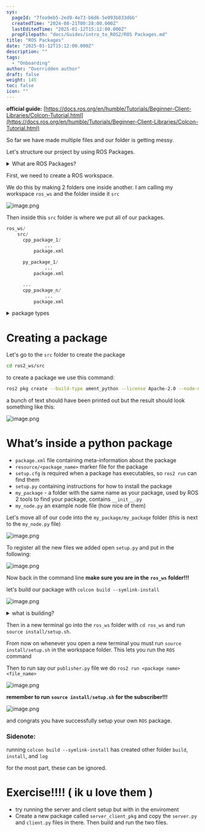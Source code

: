 ```yaml
---
sys:
  pageId: "7fea9eb5-2ed9-4e73-b6d6-5e093b833dbb"
  createdTime: "2024-08-21T00:28:00.000Z"
  lastEditedTime: "2025-01-12T15:12:00.000Z"
  propFilepath: "docs/Guides/intro_to_ROS2/ROS Packages.md"
title: "ROS Packages"
date: "2025-01-12T15:12:00.000Z"
description: ""
tags:
  - "Onboarding"
author: "Overridden author"
draft: false
weight: 145
toc: false
icon: ""
---
```


**official guide:** [https://docs.ros.org/en/humble/Tutorials/Beginner-Client-Libraries/Colcon-Tutorial.html](https://docs.ros.org/en/humble/Tutorials/Beginner-Client-Libraries/Colcon-Tutorial.html)

So far we have made multiple files and our folder is getting messy.

Let's structure our project by using ROS Packages.

<details>

<summary>What are ROS Packages?</summary>

ROS Packages are, as the name implies, packages of code that are highly sharable between ROS developers.

They consist of a folder, `package.xml` file, and source code

```python
      cpp_package_1/
		      ... imagine much code files here ..
          package.xml
```

</details>

First, we need to create a ROS workspace.

We do this by making 2 folders one inside another. I am calling my workspace `ros_ws` and the folder inside it `src`

![image.png](https://prod-files-secure.s3.us-west-2.amazonaws.com/d518164a-d88e-44d1-a4ee-3adb3bd8bce0/70706947-fd18-4537-a67b-e12946812d31/image.png?X-Amz-Algorithm=AWS4-HMAC-SHA256&X-Amz-Content-Sha256=UNSIGNED-PAYLOAD&X-Amz-Credential=ASIAZI2LB466QT2O5TAK%2F20250412%2Fus-west-2%2Fs3%2Faws4_request&X-Amz-Date=20250412T131448Z&X-Amz-Expires=3600&X-Amz-Security-Token=IQoJb3JpZ2luX2VjEF0aCXVzLXdlc3QtMiJHMEUCIFaG%2Bvk%2BVymVrsfR%2Be8TqcmTxT3jGDYSEQE431Ef86wRAiEAqpL%2BHOJbDCsHlk7LIl2nSpTDVxia%2By6uaTX8oGtolAcqiAQI1v%2F%2F%2F%2F%2F%2F%2F%2F%2F%2FARAAGgw2Mzc0MjMxODM4MDUiDAUdS2oULhFVHzw0UircA%2Fxh3uW9TzF1D2MwkCfAX1n7BakIf0WuXzLxDbgHBjRE2wOl9jv2GY35lrqC8OmxUpATkPVWwIIDwAgEKhfzoWcSBEicERvrHSy7VUztE7bnlRBd0Sdq4mEdyJ3Zs%2BU663jZIMXl6D8WNu5CySO5h8LMta4uZ9OFmGK%2FC6exFRmHPqmug5rhEUUbwxsHzzIcpKELlFk0vZshZdNM0RD7yPRmxs592cUP8xLSPbkMYpeRN0WAFqIFx%2Bu4OoUfb36SuP1n%2BB%2BhloKEiWyAoa5NHhYQ9U8XtJltqcD%2BbMczs4VrD7hsb4wYxLNr%2FITSa%2BSKAp1DF6UTsSKFqK4NCna%2Bw%2BvzkQD8bNSGjDs%2F7ZsZd55hGNImJ%2F%2BO7FHeQwY5g8mZWm%2FKsIbrQTHC9ny65G1xky7UO5TKhcst0PjHWp9vbjjR9gZ59oOaIWZ63G%2BVaC8eJ1e%2FcfSkJVghOR%2BbPtkexGlLvV5dn287%2BkbYPzV%2FOeFcCYEPs4CpSwYDQcHIh8ZgayfjibOUnJxpDdxRsFRooV8uZlAgCAMLW%2BZx1CKjPkuYi1BS50NTMSAYKcq7rkF5i7YNAijPoOPP15WzGKDDh7%2FhqthBUD5tXYYpZX1XJnWCRR4SE2r9zJvO9uWcMO%2FK6b8GOqUBmtv7H18QAUTGIhU%2F9SlRVpUJ3cfsp7MvINw%2BXIQVJV2vL%2FHL5ix6vDvc9le5b9yi5VQv3M7wzeZAqg4IKFP9m%2B87Rj80qPlgIMHrd46JxMNfG%2BJhe03iZXMGYhRo22OIpSlJvYvkrGa5BHtF6e2dBmyC65i6%2BNobtS%2FaROmPa1jD20jIyYGs7DSNHCY6q8P3xPxcugxA8mjaeWnKtu6Iytx%2B8Yuw&X-Amz-Signature=a1bc11171a3ecdfc45ca08e7e0928938094e871920ed5dc94a668caa958d22a5&X-Amz-SignedHeaders=host&x-id=GetObject)

Then inside this `src` folder is where we put all of our packages.

```python
ros_ws/
    src/
      cpp_package_1/
		      ...
          package.xml

      py_package_1/
		      ...
          package.xml

      ...
      cpp_package_n/
		      ...
          package.xml

```

<details>

<summary>package types</summary>

packages can be either `C++` or python.

the intern file structure is different for each but for this guide we will stick to creating python packages

</details>

# Creating a package

Let's go to the `src` folder to create the package

```bash
cd ros2_ws/src
```

to create a package we use this command:

```bash
ros2 pkg create --build-type ament_python --license Apache-2.0 --node-name my_node my_package
```

a bunch of text should have been printed out but the result should look something like this:

![image.png](https://prod-files-secure.s3.us-west-2.amazonaws.com/d518164a-d88e-44d1-a4ee-3adb3bd8bce0/e6cf1e3f-8512-4a3e-b131-079f800bf3e8/image.png?X-Amz-Algorithm=AWS4-HMAC-SHA256&X-Amz-Content-Sha256=UNSIGNED-PAYLOAD&X-Amz-Credential=ASIAZI2LB466QT2O5TAK%2F20250412%2Fus-west-2%2Fs3%2Faws4_request&X-Amz-Date=20250412T131448Z&X-Amz-Expires=3600&X-Amz-Security-Token=IQoJb3JpZ2luX2VjEF0aCXVzLXdlc3QtMiJHMEUCIFaG%2Bvk%2BVymVrsfR%2Be8TqcmTxT3jGDYSEQE431Ef86wRAiEAqpL%2BHOJbDCsHlk7LIl2nSpTDVxia%2By6uaTX8oGtolAcqiAQI1v%2F%2F%2F%2F%2F%2F%2F%2F%2F%2FARAAGgw2Mzc0MjMxODM4MDUiDAUdS2oULhFVHzw0UircA%2Fxh3uW9TzF1D2MwkCfAX1n7BakIf0WuXzLxDbgHBjRE2wOl9jv2GY35lrqC8OmxUpATkPVWwIIDwAgEKhfzoWcSBEicERvrHSy7VUztE7bnlRBd0Sdq4mEdyJ3Zs%2BU663jZIMXl6D8WNu5CySO5h8LMta4uZ9OFmGK%2FC6exFRmHPqmug5rhEUUbwxsHzzIcpKELlFk0vZshZdNM0RD7yPRmxs592cUP8xLSPbkMYpeRN0WAFqIFx%2Bu4OoUfb36SuP1n%2BB%2BhloKEiWyAoa5NHhYQ9U8XtJltqcD%2BbMczs4VrD7hsb4wYxLNr%2FITSa%2BSKAp1DF6UTsSKFqK4NCna%2Bw%2BvzkQD8bNSGjDs%2F7ZsZd55hGNImJ%2F%2BO7FHeQwY5g8mZWm%2FKsIbrQTHC9ny65G1xky7UO5TKhcst0PjHWp9vbjjR9gZ59oOaIWZ63G%2BVaC8eJ1e%2FcfSkJVghOR%2BbPtkexGlLvV5dn287%2BkbYPzV%2FOeFcCYEPs4CpSwYDQcHIh8ZgayfjibOUnJxpDdxRsFRooV8uZlAgCAMLW%2BZx1CKjPkuYi1BS50NTMSAYKcq7rkF5i7YNAijPoOPP15WzGKDDh7%2FhqthBUD5tXYYpZX1XJnWCRR4SE2r9zJvO9uWcMO%2FK6b8GOqUBmtv7H18QAUTGIhU%2F9SlRVpUJ3cfsp7MvINw%2BXIQVJV2vL%2FHL5ix6vDvc9le5b9yi5VQv3M7wzeZAqg4IKFP9m%2B87Rj80qPlgIMHrd46JxMNfG%2BJhe03iZXMGYhRo22OIpSlJvYvkrGa5BHtF6e2dBmyC65i6%2BNobtS%2FaROmPa1jD20jIyYGs7DSNHCY6q8P3xPxcugxA8mjaeWnKtu6Iytx%2B8Yuw&X-Amz-Signature=fd3b60a17de9ba0fccfc4a1cbf1efe73b6e7359269b0ee6c6c94f2e61a51ec05&X-Amz-SignedHeaders=host&x-id=GetObject)

# What’s inside a python package

- `package.xml` file containing meta-information about the package
- `resource/<package_name>` marker file for the package
- `setup.cfg` is required when a package has executables, so `ros2 run` can find them
- `setup.py` containing instructions for how to install the package
- `my_package` - a folder with the same name as your package, used by ROS 2 tools to find your package, contains `__init__.py`
- `my_node.py` an example node file (how nice of them)

Let's move all of our code into the `my_package/my_package` folder (this is next to the `my_node.py` file)

![image.png](https://prod-files-secure.s3.us-west-2.amazonaws.com/d518164a-d88e-44d1-a4ee-3adb3bd8bce0/9ce58f11-0da9-4d3e-b86d-506a9685d378/image.png?X-Amz-Algorithm=AWS4-HMAC-SHA256&X-Amz-Content-Sha256=UNSIGNED-PAYLOAD&X-Amz-Credential=ASIAZI2LB466QT2O5TAK%2F20250412%2Fus-west-2%2Fs3%2Faws4_request&X-Amz-Date=20250412T131448Z&X-Amz-Expires=3600&X-Amz-Security-Token=IQoJb3JpZ2luX2VjEF0aCXVzLXdlc3QtMiJHMEUCIFaG%2Bvk%2BVymVrsfR%2Be8TqcmTxT3jGDYSEQE431Ef86wRAiEAqpL%2BHOJbDCsHlk7LIl2nSpTDVxia%2By6uaTX8oGtolAcqiAQI1v%2F%2F%2F%2F%2F%2F%2F%2F%2F%2FARAAGgw2Mzc0MjMxODM4MDUiDAUdS2oULhFVHzw0UircA%2Fxh3uW9TzF1D2MwkCfAX1n7BakIf0WuXzLxDbgHBjRE2wOl9jv2GY35lrqC8OmxUpATkPVWwIIDwAgEKhfzoWcSBEicERvrHSy7VUztE7bnlRBd0Sdq4mEdyJ3Zs%2BU663jZIMXl6D8WNu5CySO5h8LMta4uZ9OFmGK%2FC6exFRmHPqmug5rhEUUbwxsHzzIcpKELlFk0vZshZdNM0RD7yPRmxs592cUP8xLSPbkMYpeRN0WAFqIFx%2Bu4OoUfb36SuP1n%2BB%2BhloKEiWyAoa5NHhYQ9U8XtJltqcD%2BbMczs4VrD7hsb4wYxLNr%2FITSa%2BSKAp1DF6UTsSKFqK4NCna%2Bw%2BvzkQD8bNSGjDs%2F7ZsZd55hGNImJ%2F%2BO7FHeQwY5g8mZWm%2FKsIbrQTHC9ny65G1xky7UO5TKhcst0PjHWp9vbjjR9gZ59oOaIWZ63G%2BVaC8eJ1e%2FcfSkJVghOR%2BbPtkexGlLvV5dn287%2BkbYPzV%2FOeFcCYEPs4CpSwYDQcHIh8ZgayfjibOUnJxpDdxRsFRooV8uZlAgCAMLW%2BZx1CKjPkuYi1BS50NTMSAYKcq7rkF5i7YNAijPoOPP15WzGKDDh7%2FhqthBUD5tXYYpZX1XJnWCRR4SE2r9zJvO9uWcMO%2FK6b8GOqUBmtv7H18QAUTGIhU%2F9SlRVpUJ3cfsp7MvINw%2BXIQVJV2vL%2FHL5ix6vDvc9le5b9yi5VQv3M7wzeZAqg4IKFP9m%2B87Rj80qPlgIMHrd46JxMNfG%2BJhe03iZXMGYhRo22OIpSlJvYvkrGa5BHtF6e2dBmyC65i6%2BNobtS%2FaROmPa1jD20jIyYGs7DSNHCY6q8P3xPxcugxA8mjaeWnKtu6Iytx%2B8Yuw&X-Amz-Signature=cd97bb2c20d0bcb539a088cfb8e4881eb077ae767c899d1fd6d23b9c4e780717&X-Amz-SignedHeaders=host&x-id=GetObject)

To register all the new files we added open `setup.py` and put in the following:

![image.png](https://prod-files-secure.s3.us-west-2.amazonaws.com/d518164a-d88e-44d1-a4ee-3adb3bd8bce0/1cd7c262-4cae-4496-9d75-c178537d24a2/image.png?X-Amz-Algorithm=AWS4-HMAC-SHA256&X-Amz-Content-Sha256=UNSIGNED-PAYLOAD&X-Amz-Credential=ASIAZI2LB466QT2O5TAK%2F20250412%2Fus-west-2%2Fs3%2Faws4_request&X-Amz-Date=20250412T131448Z&X-Amz-Expires=3600&X-Amz-Security-Token=IQoJb3JpZ2luX2VjEF0aCXVzLXdlc3QtMiJHMEUCIFaG%2Bvk%2BVymVrsfR%2Be8TqcmTxT3jGDYSEQE431Ef86wRAiEAqpL%2BHOJbDCsHlk7LIl2nSpTDVxia%2By6uaTX8oGtolAcqiAQI1v%2F%2F%2F%2F%2F%2F%2F%2F%2F%2FARAAGgw2Mzc0MjMxODM4MDUiDAUdS2oULhFVHzw0UircA%2Fxh3uW9TzF1D2MwkCfAX1n7BakIf0WuXzLxDbgHBjRE2wOl9jv2GY35lrqC8OmxUpATkPVWwIIDwAgEKhfzoWcSBEicERvrHSy7VUztE7bnlRBd0Sdq4mEdyJ3Zs%2BU663jZIMXl6D8WNu5CySO5h8LMta4uZ9OFmGK%2FC6exFRmHPqmug5rhEUUbwxsHzzIcpKELlFk0vZshZdNM0RD7yPRmxs592cUP8xLSPbkMYpeRN0WAFqIFx%2Bu4OoUfb36SuP1n%2BB%2BhloKEiWyAoa5NHhYQ9U8XtJltqcD%2BbMczs4VrD7hsb4wYxLNr%2FITSa%2BSKAp1DF6UTsSKFqK4NCna%2Bw%2BvzkQD8bNSGjDs%2F7ZsZd55hGNImJ%2F%2BO7FHeQwY5g8mZWm%2FKsIbrQTHC9ny65G1xky7UO5TKhcst0PjHWp9vbjjR9gZ59oOaIWZ63G%2BVaC8eJ1e%2FcfSkJVghOR%2BbPtkexGlLvV5dn287%2BkbYPzV%2FOeFcCYEPs4CpSwYDQcHIh8ZgayfjibOUnJxpDdxRsFRooV8uZlAgCAMLW%2BZx1CKjPkuYi1BS50NTMSAYKcq7rkF5i7YNAijPoOPP15WzGKDDh7%2FhqthBUD5tXYYpZX1XJnWCRR4SE2r9zJvO9uWcMO%2FK6b8GOqUBmtv7H18QAUTGIhU%2F9SlRVpUJ3cfsp7MvINw%2BXIQVJV2vL%2FHL5ix6vDvc9le5b9yi5VQv3M7wzeZAqg4IKFP9m%2B87Rj80qPlgIMHrd46JxMNfG%2BJhe03iZXMGYhRo22OIpSlJvYvkrGa5BHtF6e2dBmyC65i6%2BNobtS%2FaROmPa1jD20jIyYGs7DSNHCY6q8P3xPxcugxA8mjaeWnKtu6Iytx%2B8Yuw&X-Amz-Signature=354d890304fbfac6a804654b3335cb0ca6d23255bb14d8fbb9300071e1c6d0cd&X-Amz-SignedHeaders=host&x-id=GetObject)

Now back in the command line **make sure you are in the** **`ros_ws`** **folder!!!**

let's build our package with `colcon build --symlink-install`

![image.png](https://prod-files-secure.s3.us-west-2.amazonaws.com/d518164a-d88e-44d1-a4ee-3adb3bd8bce0/2f2a0d27-b173-48fd-b189-5f5c0ce65619/image.png?X-Amz-Algorithm=AWS4-HMAC-SHA256&X-Amz-Content-Sha256=UNSIGNED-PAYLOAD&X-Amz-Credential=ASIAZI2LB466QT2O5TAK%2F20250412%2Fus-west-2%2Fs3%2Faws4_request&X-Amz-Date=20250412T131448Z&X-Amz-Expires=3600&X-Amz-Security-Token=IQoJb3JpZ2luX2VjEF0aCXVzLXdlc3QtMiJHMEUCIFaG%2Bvk%2BVymVrsfR%2Be8TqcmTxT3jGDYSEQE431Ef86wRAiEAqpL%2BHOJbDCsHlk7LIl2nSpTDVxia%2By6uaTX8oGtolAcqiAQI1v%2F%2F%2F%2F%2F%2F%2F%2F%2F%2FARAAGgw2Mzc0MjMxODM4MDUiDAUdS2oULhFVHzw0UircA%2Fxh3uW9TzF1D2MwkCfAX1n7BakIf0WuXzLxDbgHBjRE2wOl9jv2GY35lrqC8OmxUpATkPVWwIIDwAgEKhfzoWcSBEicERvrHSy7VUztE7bnlRBd0Sdq4mEdyJ3Zs%2BU663jZIMXl6D8WNu5CySO5h8LMta4uZ9OFmGK%2FC6exFRmHPqmug5rhEUUbwxsHzzIcpKELlFk0vZshZdNM0RD7yPRmxs592cUP8xLSPbkMYpeRN0WAFqIFx%2Bu4OoUfb36SuP1n%2BB%2BhloKEiWyAoa5NHhYQ9U8XtJltqcD%2BbMczs4VrD7hsb4wYxLNr%2FITSa%2BSKAp1DF6UTsSKFqK4NCna%2Bw%2BvzkQD8bNSGjDs%2F7ZsZd55hGNImJ%2F%2BO7FHeQwY5g8mZWm%2FKsIbrQTHC9ny65G1xky7UO5TKhcst0PjHWp9vbjjR9gZ59oOaIWZ63G%2BVaC8eJ1e%2FcfSkJVghOR%2BbPtkexGlLvV5dn287%2BkbYPzV%2FOeFcCYEPs4CpSwYDQcHIh8ZgayfjibOUnJxpDdxRsFRooV8uZlAgCAMLW%2BZx1CKjPkuYi1BS50NTMSAYKcq7rkF5i7YNAijPoOPP15WzGKDDh7%2FhqthBUD5tXYYpZX1XJnWCRR4SE2r9zJvO9uWcMO%2FK6b8GOqUBmtv7H18QAUTGIhU%2F9SlRVpUJ3cfsp7MvINw%2BXIQVJV2vL%2FHL5ix6vDvc9le5b9yi5VQv3M7wzeZAqg4IKFP9m%2B87Rj80qPlgIMHrd46JxMNfG%2BJhe03iZXMGYhRo22OIpSlJvYvkrGa5BHtF6e2dBmyC65i6%2BNobtS%2FaROmPa1jD20jIyYGs7DSNHCY6q8P3xPxcugxA8mjaeWnKtu6Iytx%2B8Yuw&X-Amz-Signature=dc1420a33034da37fbac59b5ec4166d2ddaf0ac5411454019b562856081b19f5&X-Amz-SignedHeaders=host&x-id=GetObject)

<details>

<summary>what is building?</summary>

if you are a CS major at Rose-Hulman you will learn the answer to this in CSSE132

but TLDR; is it combines all the code files into one program that can be run easily 

</details>

Then in a new terminal go into the `ros_ws` folder with `cd ros_ws` and run `source install/setup.sh`. 

From now on whenever you open a new terminal you must run `source install/setup.sh` in the workspace folder. This lets you run the `ROS` command

Then to run say our `publisher.py` file we do `ros2 run <package name> <file_name>`

![image.png](https://prod-files-secure.s3.us-west-2.amazonaws.com/d518164a-d88e-44d1-a4ee-3adb3bd8bce0/4f4b1219-3a44-4632-aa0a-ce3471699f59/image.png?X-Amz-Algorithm=AWS4-HMAC-SHA256&X-Amz-Content-Sha256=UNSIGNED-PAYLOAD&X-Amz-Credential=ASIAZI2LB466QT2O5TAK%2F20250412%2Fus-west-2%2Fs3%2Faws4_request&X-Amz-Date=20250412T131448Z&X-Amz-Expires=3600&X-Amz-Security-Token=IQoJb3JpZ2luX2VjEF0aCXVzLXdlc3QtMiJHMEUCIFaG%2Bvk%2BVymVrsfR%2Be8TqcmTxT3jGDYSEQE431Ef86wRAiEAqpL%2BHOJbDCsHlk7LIl2nSpTDVxia%2By6uaTX8oGtolAcqiAQI1v%2F%2F%2F%2F%2F%2F%2F%2F%2F%2FARAAGgw2Mzc0MjMxODM4MDUiDAUdS2oULhFVHzw0UircA%2Fxh3uW9TzF1D2MwkCfAX1n7BakIf0WuXzLxDbgHBjRE2wOl9jv2GY35lrqC8OmxUpATkPVWwIIDwAgEKhfzoWcSBEicERvrHSy7VUztE7bnlRBd0Sdq4mEdyJ3Zs%2BU663jZIMXl6D8WNu5CySO5h8LMta4uZ9OFmGK%2FC6exFRmHPqmug5rhEUUbwxsHzzIcpKELlFk0vZshZdNM0RD7yPRmxs592cUP8xLSPbkMYpeRN0WAFqIFx%2Bu4OoUfb36SuP1n%2BB%2BhloKEiWyAoa5NHhYQ9U8XtJltqcD%2BbMczs4VrD7hsb4wYxLNr%2FITSa%2BSKAp1DF6UTsSKFqK4NCna%2Bw%2BvzkQD8bNSGjDs%2F7ZsZd55hGNImJ%2F%2BO7FHeQwY5g8mZWm%2FKsIbrQTHC9ny65G1xky7UO5TKhcst0PjHWp9vbjjR9gZ59oOaIWZ63G%2BVaC8eJ1e%2FcfSkJVghOR%2BbPtkexGlLvV5dn287%2BkbYPzV%2FOeFcCYEPs4CpSwYDQcHIh8ZgayfjibOUnJxpDdxRsFRooV8uZlAgCAMLW%2BZx1CKjPkuYi1BS50NTMSAYKcq7rkF5i7YNAijPoOPP15WzGKDDh7%2FhqthBUD5tXYYpZX1XJnWCRR4SE2r9zJvO9uWcMO%2FK6b8GOqUBmtv7H18QAUTGIhU%2F9SlRVpUJ3cfsp7MvINw%2BXIQVJV2vL%2FHL5ix6vDvc9le5b9yi5VQv3M7wzeZAqg4IKFP9m%2B87Rj80qPlgIMHrd46JxMNfG%2BJhe03iZXMGYhRo22OIpSlJvYvkrGa5BHtF6e2dBmyC65i6%2BNobtS%2FaROmPa1jD20jIyYGs7DSNHCY6q8P3xPxcugxA8mjaeWnKtu6Iytx%2B8Yuw&X-Amz-Signature=76dca4f54ae325cc22aa17ece6a257fe5eae402108136acdc96f4cc015c1c4d1&X-Amz-SignedHeaders=host&x-id=GetObject)

**remember to run** **`source install/setup.sh`** **for the subscriber!!!**

![image.png](https://prod-files-secure.s3.us-west-2.amazonaws.com/d518164a-d88e-44d1-a4ee-3adb3bd8bce0/02121119-dad4-49ec-8356-c956108b4243/image.png?X-Amz-Algorithm=AWS4-HMAC-SHA256&X-Amz-Content-Sha256=UNSIGNED-PAYLOAD&X-Amz-Credential=ASIAZI2LB466QT2O5TAK%2F20250412%2Fus-west-2%2Fs3%2Faws4_request&X-Amz-Date=20250412T131448Z&X-Amz-Expires=3600&X-Amz-Security-Token=IQoJb3JpZ2luX2VjEF0aCXVzLXdlc3QtMiJHMEUCIFaG%2Bvk%2BVymVrsfR%2Be8TqcmTxT3jGDYSEQE431Ef86wRAiEAqpL%2BHOJbDCsHlk7LIl2nSpTDVxia%2By6uaTX8oGtolAcqiAQI1v%2F%2F%2F%2F%2F%2F%2F%2F%2F%2FARAAGgw2Mzc0MjMxODM4MDUiDAUdS2oULhFVHzw0UircA%2Fxh3uW9TzF1D2MwkCfAX1n7BakIf0WuXzLxDbgHBjRE2wOl9jv2GY35lrqC8OmxUpATkPVWwIIDwAgEKhfzoWcSBEicERvrHSy7VUztE7bnlRBd0Sdq4mEdyJ3Zs%2BU663jZIMXl6D8WNu5CySO5h8LMta4uZ9OFmGK%2FC6exFRmHPqmug5rhEUUbwxsHzzIcpKELlFk0vZshZdNM0RD7yPRmxs592cUP8xLSPbkMYpeRN0WAFqIFx%2Bu4OoUfb36SuP1n%2BB%2BhloKEiWyAoa5NHhYQ9U8XtJltqcD%2BbMczs4VrD7hsb4wYxLNr%2FITSa%2BSKAp1DF6UTsSKFqK4NCna%2Bw%2BvzkQD8bNSGjDs%2F7ZsZd55hGNImJ%2F%2BO7FHeQwY5g8mZWm%2FKsIbrQTHC9ny65G1xky7UO5TKhcst0PjHWp9vbjjR9gZ59oOaIWZ63G%2BVaC8eJ1e%2FcfSkJVghOR%2BbPtkexGlLvV5dn287%2BkbYPzV%2FOeFcCYEPs4CpSwYDQcHIh8ZgayfjibOUnJxpDdxRsFRooV8uZlAgCAMLW%2BZx1CKjPkuYi1BS50NTMSAYKcq7rkF5i7YNAijPoOPP15WzGKDDh7%2FhqthBUD5tXYYpZX1XJnWCRR4SE2r9zJvO9uWcMO%2FK6b8GOqUBmtv7H18QAUTGIhU%2F9SlRVpUJ3cfsp7MvINw%2BXIQVJV2vL%2FHL5ix6vDvc9le5b9yi5VQv3M7wzeZAqg4IKFP9m%2B87Rj80qPlgIMHrd46JxMNfG%2BJhe03iZXMGYhRo22OIpSlJvYvkrGa5BHtF6e2dBmyC65i6%2BNobtS%2FaROmPa1jD20jIyYGs7DSNHCY6q8P3xPxcugxA8mjaeWnKtu6Iytx%2B8Yuw&X-Amz-Signature=cf580ffade2bbc3e91286428adaeb70101d97ddb185250096dc9d6ca0f985a1d&X-Amz-SignedHeaders=host&x-id=GetObject)

and congrats you have successfully setup your own `ROS` package.

### Sidenote:

running `colcon build --symlink-install` has created other folder `build`, `install`, and `log`

for the most part, these can be ignored.

# Exercise!!!! ( ik u love them )

- try running the server and client setup but with in the enviroment
- Create a new package called `server_client_pkg` and copy the `server.py` and `client.py` files in there. Then build and run the two files.

